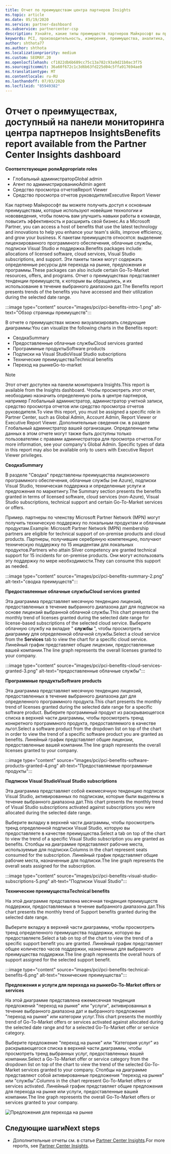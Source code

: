 ```yaml
---
title: Отчет по преимуществам центра партнеров Insights
ms.topic: article
ms.date: 05/19/2020
ms.service: partner-dashboard
ms.subservice: partnercenter-csp
description: Узнайте, какие типы преимуществ партнеров Майкрософт вы предоставили для развития вашего бизнеса, повышения эффективности и улучшения навыков вашей команды.
keywords: PCI, производительность, измерения, преимущества, аналитика, отчет
author: shthota77
ms.author: shthota
ms.localizationpriority: medium
ms.custom: SEOMAY.20
ms.openlocfilehash: cf1822db6b689cc75c13a782c93a9d21b0ac3f75
ms.sourcegitcommit: 36a60f672c1c3d6b63fd225d04c5ffa917694ae0
ms.translationtype: MT
ms.contentlocale: ru-RU
ms.lasthandoff: 07/03/2020
ms.locfileid: "85949382"
---
```

# <a name="benefits-report-available-from-the-partner-center-insights-dashboard"></a><span data-ttu-id="f7ad1-104">Отчет о преимуществах, доступный на панели мониторинга центра партнеров Insights</span><span class="sxs-lookup"><span data-stu-id="f7ad1-104">Benefits report available from the Partner Center Insights dashboard</span></span>

<span data-ttu-id="f7ad1-105">**Соответствующие роли**</span><span class="sxs-lookup"><span data-stu-id="f7ad1-105">**Appropriate roles**</span></span>

- <span data-ttu-id="f7ad1-106">Глобальный администратор</span><span class="sxs-lookup"><span data-stu-id="f7ad1-106">Global admin</span></span>
- <span data-ttu-id="f7ad1-107">Агент по администрированию</span><span class="sxs-lookup"><span data-stu-id="f7ad1-107">Admin agent</span></span>
- <span data-ttu-id="f7ad1-108">Средство просмотра отчетов</span><span class="sxs-lookup"><span data-stu-id="f7ad1-108">Report Viewer</span></span>
- <span data-ttu-id="f7ad1-109">Средство просмотра отчетов руководителя</span><span class="sxs-lookup"><span data-stu-id="f7ad1-109">Executive Report Viewer</span></span>

<span data-ttu-id="f7ad1-110">Как партнер Майкрософт вы можете получить доступ к основным преимуществам, которые используют новейшие технологии и нововведения, чтобы помочь вам улучшить навыки работы в команде, повысить эффективность и расширить свой бизнес.</span><span class="sxs-lookup"><span data-stu-id="f7ad1-110">As a Microsoft Partner, you can access a host of benefits that use the latest technology and innovations to help you enhance your team's skills, improve efficiency, and grow your business.</span></span> <span data-ttu-id="f7ad1-111">К пакетам преимуществ относятся: выделение лицензированного программного обеспечения, облачные службы, подписки Visual Studio и поддержка.</span><span class="sxs-lookup"><span data-stu-id="f7ad1-111">Benefits packages include: allocations of licensed software, cloud services, Visual Studio subscriptions, and support.</span></span> <span data-ttu-id="f7ad1-112">Эти пакеты также могут содержать определенные ресурсы для перехода на рынке, предложения и программы.</span><span class="sxs-lookup"><span data-stu-id="f7ad1-112">These packages can also include certain Go-To-Market resources, offers, and programs.</span></span> <span data-ttu-id="f7ad1-113">Отчет о преимуществах представляет тенденции преимуществ, к которым вы обращались, и их использование в течение выбранного диапазона дат.</span><span class="sxs-lookup"><span data-stu-id="f7ad1-113">The Benefits report presents trends of the benefits you have accessed and their utilization during the selected date range.</span></span>

:::image type="content" source="images/pci/pci-benefits-intro-1.png" alt-text="Обзор страницы преимуществ":::

<span data-ttu-id="f7ad1-115">В отчете о преимуществах можно визуализировать следующие диаграммы:</span><span class="sxs-lookup"><span data-stu-id="f7ad1-115">You can visualize the following charts in the Benefits report:</span></span>

- <span data-ttu-id="f7ad1-116">Сводка</span><span class="sxs-lookup"><span data-stu-id="f7ad1-116">Summary</span></span>
- <span data-ttu-id="f7ad1-117">Предоставленные облачные службы</span><span class="sxs-lookup"><span data-stu-id="f7ad1-117">Cloud services granted</span></span>
- <span data-ttu-id="f7ad1-118">Программные продукты</span><span class="sxs-lookup"><span data-stu-id="f7ad1-118">Software products</span></span>
- <span data-ttu-id="f7ad1-119">Подписки на Visual Studio</span><span class="sxs-lookup"><span data-stu-id="f7ad1-119">Visual Studio subscriptions</span></span>
- <span data-ttu-id="f7ad1-120">Технические преимущества</span><span class="sxs-lookup"><span data-stu-id="f7ad1-120">Technical benefits</span></span>
- <span data-ttu-id="f7ad1-121">Переход на рынке</span><span class="sxs-lookup"><span data-stu-id="f7ad1-121">Go-to-market</span></span>

 > [!NOTE]
 > <span data-ttu-id="f7ad1-122">Этот отчет доступен на панели мониторинга Insights.</span><span class="sxs-lookup"><span data-stu-id="f7ad1-122">This report is available from the Insights dashboard.</span></span> <span data-ttu-id="f7ad1-123">Чтобы просмотреть этот отчет, необходимо назначить определенную роль в центре партнеров, например Глобальный администратор, администратор учетной записи, средство просмотра отчетов или средство просмотра отчетов руководителя.</span><span class="sxs-lookup"><span data-stu-id="f7ad1-123">To view this report, you must be assigned a specific role in Partner Center, such as Global Admin, Account Admin, Report Viewer or Executive Report Viewer.</span></span> <span data-ttu-id="f7ad1-124">Дополнительные сведения см. в разделе Глобальный администратор вашей организации. Определенные типы данных в этом отчете могут также быть доступны только пользователям с правами администратора для просмотра отчетов.</span><span class="sxs-lookup"><span data-stu-id="f7ad1-124">For more information, see your company's Global Admin. Specific types of data in this report may also be available only to users with Executive Report Viewer privileges.</span></span>

<span data-ttu-id="f7ad1-125">**Сводка**</span><span class="sxs-lookup"><span data-stu-id="f7ad1-125">**Summary**</span></span>

<span data-ttu-id="f7ad1-126">В разделе "Сводка" представлены преимущества лицензионного программного обеспечения, облачные службы (не Azure), подписки Visual Studio, техническая поддержка и определенные услуги и предложения по маркетингу.</span><span class="sxs-lookup"><span data-stu-id="f7ad1-126">The Summary section presents the benefits granted in terms of licensed software, cloud services (non-Azure), Visual Studio subscriptions, technical support and certain Go-To-Market services or offers.</span></span>

<span data-ttu-id="f7ad1-127">Пример. партнеры по членству Microsoft Partner Network (MPN) могут получить техническую поддержку по локальным продуктам и облачным продуктам.</span><span class="sxs-lookup"><span data-stu-id="f7ad1-127">Example: Microsoft Partner Network (MPN) membership partners are eligible for technical support of on-premise products and cloud products.</span></span> <span data-ttu-id="f7ad1-128">Партнеры, получившие серебряную компетенцию, получают техническую поддержку по 15 инцидентам для локальных продуктов.</span><span class="sxs-lookup"><span data-stu-id="f7ad1-128">Partners who attain Silver competency are granted technical support for 15 incidents for on-premise products.</span></span> <span data-ttu-id="f7ad1-129">Они могут использовать эту поддержку по мере необходимости.</span><span class="sxs-lookup"><span data-stu-id="f7ad1-129">They can consume this support as needed.</span></span> 

:::image type="content" source="images/pci/pci-benefits-summary-2.png" alt-text="сводка преимуществ":::

<span data-ttu-id="f7ad1-131">**Предоставленные облачные службы**</span><span class="sxs-lookup"><span data-stu-id="f7ad1-131">**Cloud services granted**</span></span>

<span data-ttu-id="f7ad1-132">Эта диаграмма представляет месячную тенденцию лицензий, предоставленных в течение выбранного диапазона дат для подписок на основе лицензий выбранной облачной службы.</span><span class="sxs-lookup"><span data-stu-id="f7ad1-132">This chart presents the monthly trend of licenses granted during the selected date range for license-based subscriptions of the selected cloud service.</span></span>
<span data-ttu-id="f7ad1-133">Выберите облачную службу на вкладке " **службы** ", чтобы просмотреть диаграмму для определенной облачной службы.</span><span class="sxs-lookup"><span data-stu-id="f7ad1-133">Select a cloud service from the **Services** tab to view the chart for a specific cloud service.</span></span> <span data-ttu-id="f7ad1-134">Линейный график представляет общие лицензии, предоставленные вашей компании.</span><span class="sxs-lookup"><span data-stu-id="f7ad1-134">The line graph represents the overall licenses granted to your company.</span></span>

:::image type="content" source="images/pci/pci-benefits-cloud-services-granted-3.png" alt-text="предоставленные облачные службы":::

<span data-ttu-id="f7ad1-136">**Программные продукты**</span><span class="sxs-lookup"><span data-stu-id="f7ad1-136">**Software products**</span></span>

<span data-ttu-id="f7ad1-137">Эта диаграмма представляет месячную тенденцию лицензий, предоставленных в течение выбранного диапазона дат для определенного программного продукта.</span><span class="sxs-lookup"><span data-stu-id="f7ad1-137">This chart presents the monthly trend of licenses granted during the selected date range for a specific software product.</span></span> <span data-ttu-id="f7ad1-138">Выберите программный продукт из раскрывающегося списка в верхней части диаграммы, чтобы просмотреть тренд конкретного программного продукта, предоставляемого в качестве льгот.</span><span class="sxs-lookup"><span data-stu-id="f7ad1-138">Select a software product from the dropdown list on top of the chart in order to view the trend of a specific software product you are granted as benefits.</span></span> <span data-ttu-id="f7ad1-139">Линейный график представляет общие лицензии, предоставленные вашей компании.</span><span class="sxs-lookup"><span data-stu-id="f7ad1-139">The line graph represents the overall licenses granted to your company.</span></span>

:::image type="content" source="images/pci/pci-benefits-software-products-granted-4.png" alt-text="Предоставляемые программные продукты":::

<span data-ttu-id="f7ad1-141">**Подписки Visual Studio**</span><span class="sxs-lookup"><span data-stu-id="f7ad1-141">**Visual Studio subscriptions**</span></span>

<span data-ttu-id="f7ad1-142">Эта диаграмма представляет собой ежемесячную тенденцию подписок Visual Studio, активированных по подпискам, которые были выделены в течение выбранного диапазона дат.</span><span class="sxs-lookup"><span data-stu-id="f7ad1-142">This chart presents the monthly trend of Visual Studio subscriptions activated against subscriptions you were allocated during the selected date range.</span></span>

<span data-ttu-id="f7ad1-143">Выберите вкладку в верхней части диаграммы, чтобы просмотреть тренд определенной подписки Visual Studio, которую вы предоставляете в качестве преимущества.</span><span class="sxs-lookup"><span data-stu-id="f7ad1-143">Select a tab on top of the chart to view the trend of a specific Visual Studio subscription you are granted as benefits.</span></span> <span data-ttu-id="f7ad1-144">Столбцы на диаграмме представляют рабочие места, используемые для подписки.</span><span class="sxs-lookup"><span data-stu-id="f7ad1-144">Columns in the chart represent seats consumed for the subscription.</span></span> <span data-ttu-id="f7ad1-145">Линейный график представляет общие рабочие места, назначенные для подписки.</span><span class="sxs-lookup"><span data-stu-id="f7ad1-145">The line graph represents the overall seats assigned for the subscription.</span></span>

:::image type="content" source="images/pci/pci-benefits-visual-studio-subscriptions-5.png" alt-text="Подписки Visual Studio":::

<span data-ttu-id="f7ad1-147">**Технические преимущества**</span><span class="sxs-lookup"><span data-stu-id="f7ad1-147">**Technical benefits**</span></span>

<span data-ttu-id="f7ad1-148">На этой диаграмме представлена месячная тенденция преимуществ поддержки, предоставляемых в течение выбранного диапазона дат.</span><span class="sxs-lookup"><span data-stu-id="f7ad1-148">This chart presents the monthly trend of Support benefits granted during the selected date range.</span></span>

<span data-ttu-id="f7ad1-149">Выберите вкладку в верхней части диаграммы, чтобы просмотреть тренд определенного преимущества поддержки, которую вы предоставляете.</span><span class="sxs-lookup"><span data-stu-id="f7ad1-149">Select a tab on top of the chart to view the trend of a specific support benefit you are granted.</span></span> <span data-ttu-id="f7ad1-150">Линейный график представляет общее количество часов поддержки, назначенных для выбранного преимущества поддержки.</span><span class="sxs-lookup"><span data-stu-id="f7ad1-150">The line graph represents the overall hours of support assigned for the selected support benefit.</span></span>

:::image type="content" source="images/pci/pci-benefits-technical-benefits-6.png" alt-text="технические преимущества":::

<span data-ttu-id="f7ad1-152">**Предложения и услуги для перехода на рынке**</span><span class="sxs-lookup"><span data-stu-id="f7ad1-152">**Go-To-Market offers or services**</span></span>

<span data-ttu-id="f7ad1-153">На этой диаграмме представлена ежемесячная тенденция предложений "переход на рынке" или "услуги", активированных в течение выбранного диапазона дат и выбранного предложения "переход на рынке" или категории услуг.</span><span class="sxs-lookup"><span data-stu-id="f7ad1-153">This chart presents the monthly trend of Go-To-Market offers or services activated against allocated during the selected date range and for a selected Go-To-Market offer or service category.</span></span>

<span data-ttu-id="f7ad1-154">Выберите предложение "переход на рынке" или "Категория услуг" из раскрывающегося списка в верхней части диаграммы, чтобы просмотреть тренд выбранных услуг, предоставленных вашей компании.</span><span class="sxs-lookup"><span data-stu-id="f7ad1-154">Select a Go-To-Market offer or service category from the dropdown list on top of the chart to view the trend of the selected Go-To-Market services granted to your company.</span></span> <span data-ttu-id="f7ad1-155">Столбцы на диаграмме представляют собой активированные предложения "переход на рынке" или "службы".</span><span class="sxs-lookup"><span data-stu-id="f7ad1-155">Columns in the chart represent Go-To-Market offers or services activated.</span></span> <span data-ttu-id="f7ad1-156">Линейный график представляет общие предложения для перехода на рынке или услуги, предоставленные вашей компании.</span><span class="sxs-lookup"><span data-stu-id="f7ad1-156">The line graph represents the overall Go-To-Market offers or services granted to your company.</span></span>

![Предложения для перехода на рынке](images/pci/pci-benefits-go-to-market-7.png)

## <a name="next-steps"></a><span data-ttu-id="f7ad1-158">Следующие шаги</span><span class="sxs-lookup"><span data-stu-id="f7ad1-158">Next steps</span></span>

- <span data-ttu-id="f7ad1-159">Дополнительные отчеты см. в статье [Partner Center Insights](partner-center-insights.md).</span><span class="sxs-lookup"><span data-stu-id="f7ad1-159">For more reports, see [Partner Center Insights](partner-center-insights.md).</span></span>
